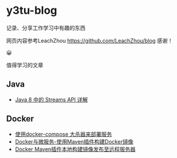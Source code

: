 # y3tu-blog
记录、分享工作学习中有趣的东西

网页内容参考LeachZhou  https://github.com/LeachZhou/blog
感谢！

:grinning:

值得学习的文章  
## Java  
- [Java 8 中的 Streams API 详解](https://www.ibm.com/developerworks/cn/java/j-lo-java8streamapi/)  

## Docker  
- [使用docker-compose 大杀器来部署服务](https://www.cnblogs.com/neptunemoon/p/6512121.html)
- [Docker与微服务-使用Maven插件构建Docker镜像](https://blog.csdn.net/keketrtr/article/details/78042856)
- [Docker Maven插件本地构建镜像发布至远程服务器](https://blog.csdn.net/laravelshao/article/details/79773895)
